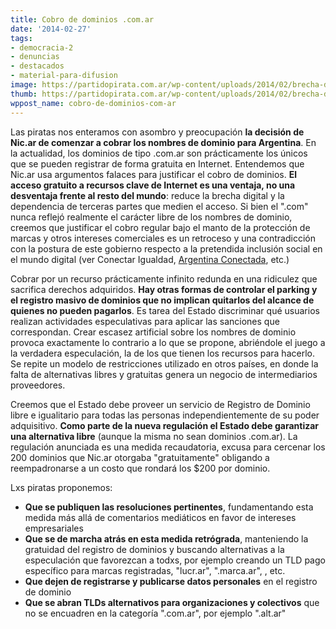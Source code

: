 ```yaml
---
title: Cobro de dominios .com.ar
date: '2014-02-27'
tags:
- democracia-2
- denuncias
- destacados
- material-para-difusion
image: https://partidopirata.com.ar/wp-content/uploads/2014/02/brecha-digital.jpeg
thumb: https://partidopirata.com.ar/wp-content/uploads/2014/02/brecha-digital-150x150.jpeg
wppost_name: cobro-de-dominios-com-ar
---
```


Las piratas nos enteramos con asombro y preocupación <strong>la decisión de Nic.ar de comenzar a cobrar los nombres de dominio para Argentina</strong>. En la actualidad, los dominios de tipo .com.ar son prácticamente los únicos que se pueden registrar de forma gratuita en Internet.
Entendemos que Nic.ar usa argumentos falaces para justificar el cobro de dominios. <strong>El acceso gratuito a recursos clave de Internet es una ventaja, no una desventaja frente al resto del mundo</strong>: reduce la brecha digital y la dependencia de terceras partes que medien el acceso. Si bien el ".com" nunca reflejó realmente el carácter libre de los nombres de dominio, creemos que justificar el cobro regular bajo el manto de la protección de marcas y otros intereses comerciales es un retroceso y una contradicción con la postura de este gobierno respecto a la pretendida inclusión social en el mundo digital (ver Conectar Igualdad, <a title="Argentina Conectada" href="http://www.pagina12.com.ar/diario/economia/2-240482-2014-02-24.html">Argentina Conectada</a>, etc.)

Cobrar por un recurso prácticamente infinito redunda en una ridiculez que sacrifica derechos adquiridos. <strong>Hay otras formas de controlar el parking y el registro masivo de dominios que no implican quitarlos del alcance de quienes no pueden pagarlos</strong>. Es tarea del Estado discriminar qué usuarios realizan actividades especulativas para aplicar las sanciones que correspondan. Crear escasez artificial sobre los nombres de dominio provoca exactamente lo contrario a lo que se propone, abriéndole el juego a la verdadera especulación, la de los que tienen los recursos para hacerlo. Se repite un modelo de restricciones utilizado en otros países, en donde la falta de alternativas libres y gratuitas genera un negocio de intermediarios proveedores.

Creemos que el Estado debe proveer un servicio de Registro de Dominio libre e igualitario para todas las personas independientemente de su poder adquisitivo. <strong>Como parte de la nueva regulación el Estado debe garantizar una alternativa libre</strong> (aunque la misma no sean dominios .com.ar). La regulación anunciada es una medida recaudatoria, excusa para cercenar los 200 dominios que Nic.ar otorgaba "gratuitamente" obligando a reempadronarse a un costo que rondará los $200 por dominio.

Lxs piratas proponemos:
<ul>
	<li><strong>Que se publiquen las resoluciones pertinentes</strong>, fundamentando esta medida más allá de comentarios mediáticos en favor de intereses empresariales</li>
	<li><strong>Que se de marcha atrás en esta medida retrógrada</strong>, manteniendo la gratuidad del registro de dominios y buscando alternativas a la especulación que favorezcan a todxs, por ejemplo creando un TLD pago específico para marcas registradas, "lucr.ar", ".marca.ar", , etc.</li>
	<li><strong>Que dejen de registrarse y publicarse datos personales</strong> en el registro de dominio</li>
	<li><strong>Que se abran TLDs alternativos para organizaciones y colectivos</strong> que no se encuadren en la categoría ".com.ar", por ejemplo ".alt.ar"</li>
</ul>

